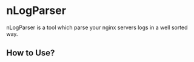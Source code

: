 # nLogParser
nLogParser is a tool which parse your nginx servers logs in a well sorted way.

## How to Use?
